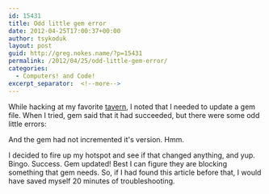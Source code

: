 ```yaml
---
id: 15431
title: Odd little gem error
date: 2012-04-25T17:00:37+00:00
author: tsykoduk
layout: post
guid: http://greg.nokes.name/?p=15431
permalink: /2012/04/25/odd-little-gem-error/
categories:
  - Computers! and Code!
excerpt_separator:  <!--more-->
---
```

<p>While hacking at my favorite <a href="http://www.afktavern.com/">tavern</a>, I noted that I needed to update a gem file. When I tried, gem said that it had succeeded, but there were some odd little errors:</p>
<!--more-->

<script src="https://gist.github.com/2494561.js"> </script>

<p>And the gem had not incremented it's version. Hmm.</p>

<p> I decided to fire up my hotspot and see if that changed anything, and yup. Bingo. Success. Gem updated! Best I can figure they are blocking something that gem needs. So, if I had found this article before that, I would have saved myself 20 minutes of troubleshooting.</p>